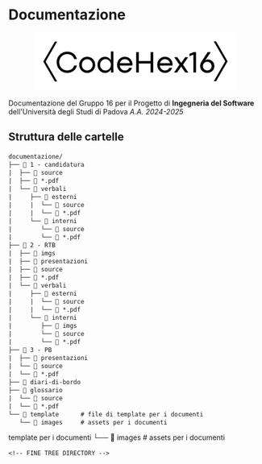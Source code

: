 # Documentazione
<p align=center>
<img src="https://github.com/CodeHex16/documentazione/blob/main/template/images/logo_extended_b.webp" width=400 alt="CodeHex16 Logo">
</p>

Documentazione del Gruppo 16 per il Progetto di **Ingegneria del Software** dell'Università degli Studi di Padova _A.A. 2024-2025_

## Struttura delle cartelle
<!-- INIZIO TREE DIRECTORY -->
```
documentazione/
├── 📁 1 - candidatura
|  ├── 📁 source
|  ├── 📄 *.pdf
|  └── 📁 verbali
|     ├── 📁 esterni
|     |  └── 📁 source
|     |  └── 📄 *.pdf
|     └── 📁 interni
|        └── 📁 source
|        └── 📄 *.pdf
├── 📁 2 - RTB
|  ├── 📁 imgs
|  ├── 📁 presentazioni
|  ├── 📁 source
|  ├── 📄 *.pdf
|  └── 📁 verbali
|     ├── 📁 esterni
|     |  └── 📁 source
|     |  └── 📄 *.pdf
|     └── 📁 interni
|        ├── 📁 imgs
|        └── 📁 source
|        └── 📄 *.pdf
├── 📁 3 - PB
|  ├── 📁 presentazioni
|  └── 📁 source
|  └── 📄 *.pdf
├── 📁 diari-di-bordo
├── 📁 glossario
|  └── 📁 source
|  └── 📄 *.pdf
└── 📁 template		# file di template per i documenti
   └── 📁 images		# assets per i documenti
```
<!-- FINE TREE DIRECTORY -->
 template per i documenti
   └── 📁 images		# assets per i documenti
```
<!-- FINE TREE DIRECTORY -->
